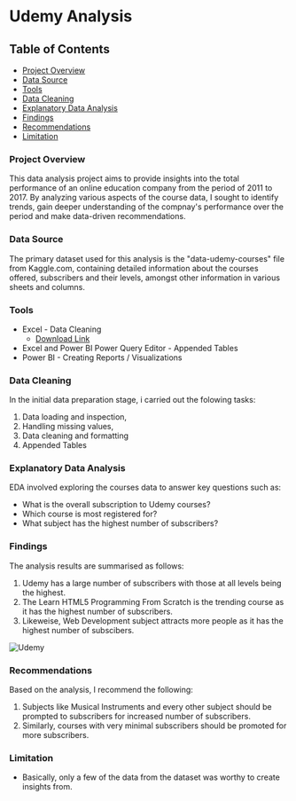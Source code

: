 # Udemy Analysis

## Table of Contents

- [Project Overview](#project-overview)
- [Data Source](#data-source)
- [Tools](#tools)
- [Data Cleaning](#data-cleaning)
- [Explanatory Data Analysis](#explanatory-data-analysis)
- [Findings](#findings)
- [Recommendations](#recommendations)
- [Limitation](#limitation)

### Project Overview

This data analysis project aims to provide insights into the total performance of an online education company from the period of 2011 to 2017. By analyzing various aspects of the course data, I sought to identify trends, gain deeper understanding of the compnay's performance over the period and make data-driven recommendations.

### Data Source

The primary dataset used for this analysis is the "data-udemy-courses" file from Kaggle.com, containing detailed information about the courses offered, subscribers and their levels, amongst other information in various sheets and columns.

### Tools

- Excel - Data Cleaning
  - [Download Link](https://docs.google.com/spreadsheets/d/1Y7-G7-u5QQHX1At8mTwJDtMb4c92ZCal/edit?usp=drivesdk&ouid=108851604302942673557&rtpof=true&sd=true)
- Excel and Power BI Power Query Editor - Appended Tables
-  Power BI - Creating Reports / Visualizations

  ### Data Cleaning

In the initial data preparation stage, i carried out the folowing tasks:
1. Data loading and inspection,
2. Handling missing values,
3. Data cleaning and formatting
4. Appended Tables

### Explanatory Data Analysis

EDA involved exploring the courses data to answer key questions such as: 

- What is the overall subscription to Udemy courses?
- Which course is most registered for?
- What subject has the highest number of subscribers?

### Findings
The analysis results are summarised as follows:
1. Udemy has a large number of subscribers with those at all levels being the highest.
2. The Learn HTML5 Programming From Scratch is the trending course as it has the highest number of subscribers.
3. Likeweise, Web Development subject attracts more people as it has the highest number of subscibers.

![Udemy](https://github.com/Ofovwe-Zita-Adjekota/Udemy-Courses-Data-Analysis-/assets/151509091/050b16f6-35fb-4db6-81f3-2c5df76226bf)


### Recommendations

Based on the analysis, I recommend the following:
1. Subjects like Musical Instruments and every other subject should be prompted to subscribers for increased number of subscribers.
2. Similarly, courses with very minimal subscribers should be promoted for more subscribers.

### Limitation
- Basically, only a few of the data from the dataset was worthy to create insights from.


